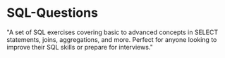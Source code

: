 # SQL-Questions
 "A set of SQL exercises covering basic to advanced concepts in SELECT statements, joins, aggregations, and more. Perfect for anyone looking to improve their SQL skills or prepare for interviews."
